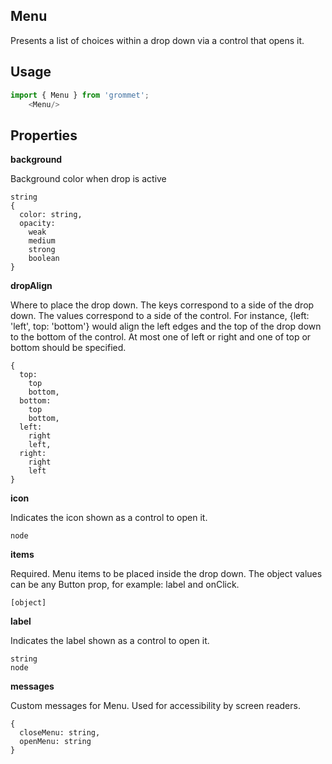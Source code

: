 ## Menu
Presents a list of choices within a drop down via a control that
    opens it.

## Usage

```javascript
import { Menu } from 'grommet';
    <Menu/>
```

## Properties

**background**

Background color when drop is active

```
string
{
  color: string,
  opacity: 
    weak
    medium
    strong
    boolean
}
```

**dropAlign**

Where to place the drop down. The keys correspond to a side of the drop down.
      The values correspond to a side of the control. For instance,
      {left: 'left', top: 'bottom'} would align the left edges and the top of
      the drop down to the bottom of the control. At most one of left or right and
      one of top or bottom should be specified.

```
{
  top: 
    top
    bottom,
  bottom: 
    top
    bottom,
  left: 
    right
    left,
  right: 
    right
    left
}
```

**icon**

Indicates the icon shown as a control to open it.

```
node
```

**items**

Required. Menu items to be placed inside the drop down.
      The object values can be any Button prop, for example: label and onClick.

```
[object]
```

**label**

Indicates the label shown as a control to open it.

```
string
node
```

**messages**

Custom messages for Menu. Used for accessibility by screen readers.

```
{
  closeMenu: string,
  openMenu: string
}
```
  